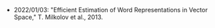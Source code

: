- 2022/01/03: "Efficient Estimation of Word Representations in Vector Space," T. Milkolov et al., 2013.
